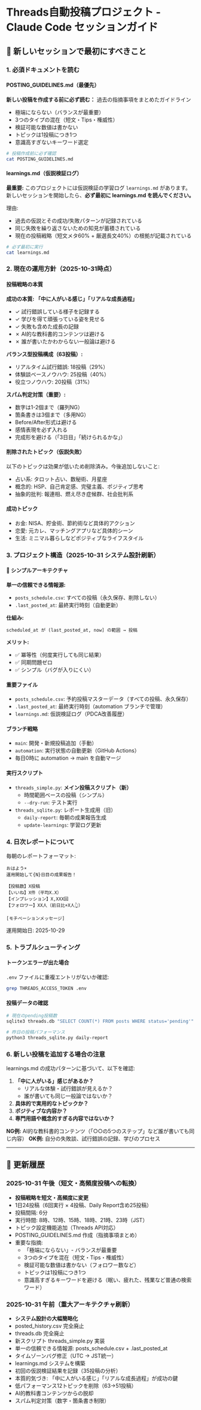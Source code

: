 # Threads自動投稿プロジェクト - Claude Code セッションガイド

## 🚨 新しいセッションで最初にすべきこと

### 1. 必須ドキュメントを読む

#### POSTING_GUIDELINES.md（最優先）
**新しい投稿を作成する前に必ず読む：** 過去の指摘事項をまとめたガイドライン

- 極端にならない（バランスが最重要）
- 3つのタイプの混在（短文・Tips・権威性）
- 検証可能な数値は書かない
- トピックは1投稿につき1つ
- 意識高すぎないキーワード選定

```bash
# 投稿作成前に必ず確認
cat POSTING_GUIDELINES.md
```

#### learnings.md（仮説検証ログ）
**最重要:** このプロジェクトには仮説検証の学習ログ `learnings.md` があります。
新しいセッションを開始したら、**必ず最初に learnings.md を読んでください。**

理由:
- 過去の仮説とその成功/失敗パターンが記録されている
- 同じ失敗を繰り返さないための知見が蓄積されている
- 現在の投稿戦略（短文メタ60% + 厳選長文40%）の根拠が記載されている

```bash
# 必ず最初に実行
cat learnings.md
```

### 2. 現在の運用方針（2025-10-31時点）

#### 投稿戦略の本質
**成功の本質: 「中に人がいる感じ」「リアルな成長過程」**
- ✓ 試行錯誤している様子を記録する
- ✓ 学びを得て頑張っている姿を見せる
- ✓ 失敗も含めた成長の記録
- ✗ AI的な教科書的コンテンツは避ける
- ✗ 誰が書いたかわからない一般論は避ける

**バランス型投稿構成（63投稿）:**
- リアルタイム試行錯誤: 18投稿（29%）
- 体験談ベースノウハウ: 25投稿（40%）
- 役立つノウハウ: 20投稿（31%）

**スパム判定対策（重要）:**
- 数字は1-2個まで（羅列NG）
- 箇条書きは3個まで（多用NG）
- Before/After形式は避ける
- 感情表現を必ず入れる
- 完成形を避ける（「3日目」「続けられるかな」）

#### 削除されたトピック（仮説失敗）
以下のトピックは効果が低いため削除済み。今後追加しないこと:
- 占い系: タロット占い、数秘術、月星座
- 概念的: HSP、自己肯定感、完璧主義、ポジティブ思考
- 抽象的批判: 報連相、燃え尽き症候群、社会批判系

#### 成功トピック
- お金: NISA、貯金術、節約術など具体的アクション
- 恋愛: 元カレ、マッチングアプリなど具体的シーン
- 生活: ミニマル暮らしなどポジティブなライフスタイル

### 3. プロジェクト構造（2025-10-31 システム設計刷新）

#### 🎯 シンプルアーキテクチャ

**単一の信頼できる情報源:**
- `posts_schedule.csv`: すべての投稿（永久保存、削除しない）
- `.last_posted_at`: 最終実行時刻（自動更新）

**仕組み:**
```
scheduled_at が (last_posted_at, now] の範囲 → 投稿
```

**メリット:**
- ✅ 冪等性（何度実行しても同じ結果）
- ✅ 同期問題ゼロ
- ✅ シンプル（バグが入りにくい）

#### 重要ファイル
- `posts_schedule.csv`: 予約投稿マスターデータ（すべての投稿、永久保存）
- `.last_posted_at`: 最終実行時刻（automation ブランチで管理）
- `learnings.md`: 仮説検証ログ（PDCA改善履歴）

#### ブランチ戦略
- `main`: 開発・新規投稿追加（手動）
- `automation`: 実行状態の自動更新（GitHub Actions）
- 毎日0時に automation → main を自動マージ

#### 実行スクリプト
- `threads_simple.py`: **メイン投稿スクリプト（新）**
  - 時間範囲ベースの投稿（シンプル）
  - `--dry-run`: テスト実行
- `threads_sqlite.py`: レポート生成用（旧）
  - `daily-report`: 毎朝の成果報告生成
  - `update-learnings`: 学習ログ更新

### 4. 日次レポートについて

毎朝のレポートフォーマット:
```
おはよう☀️
運用開始して{N}日目の成果報告！

【投稿数】X投稿
【いいね】X件（平均X.X）
【インプレッション】X,XXX回
【フォロワー】XX人（前日比+X人👆）

[モチベーションメッセージ]
```

運用開始日: 2025-10-29

### 5. トラブルシューティング

#### トークンエラーが出た場合
`.env` ファイルに重複エントリがないか確認:
```bash
grep THREADS_ACCESS_TOKEN .env
```

#### 投稿データの確認
```bash
# 現在のpending投稿数
sqlite3 threads.db "SELECT COUNT(*) FROM posts WHERE status='pending'"

# 昨日の投稿パフォーマンス
python3 threads_sqlite.py daily-report
```

### 6. 新しい投稿を追加する場合の注意

learnings.md の成功パターンに基づいて、以下を確認:
1. **「中に人がいる」感じがあるか？**
   - リアルな体験・試行錯誤が見えるか？
   - 誰が書いても同じ一般論ではないか？
2. **具体的で実用的なトピックか？**
3. **ポジティブな内容か？**
4. **専門用語や概念的すぎる内容ではないか？**

**NG例:** AI的な教科書的コンテンツ（「○○の5つのステップ」など誰が書いても同じ内容）
**OK例:** 自分の失敗談、試行錯誤の記録、学びのプロセス

---

## 📝 更新履歴

### 2025-10-31 午後（短文・高頻度投稿への転換）
- **投稿戦略を短文・高頻度に変更**
- 1日24投稿（6回実行 × 4投稿、Daily Report含め25投稿）
- 投稿間隔: 6分
- 実行時間: 8時、12時、15時、18時、21時、23時（JST）
- トピック設定機能追加（Threads API対応）
- POSTING_GUIDELINES.md 作成（指摘事項まとめ）
- 重要な指摘:
  - 「極端にならない」- バランスが最重要
  - 3つのタイプを混在（短文・Tips・権威性）
  - 検証可能な数値は書かない（フォロワー数など）
  - トピックは1投稿につき1つ
  - 意識高すぎるキーワードを避ける（眠い、疲れた、残業など普通の検索ワード）

### 2025-10-31 午前（重大アーキテクチャ刷新）
- **システム設計の大幅簡略化**
- posted_history.csv 完全廃止
- threads.db 完全廃止
- 新スクリプト threads_simple.py 実装
- 単一の信頼できる情報源: posts_schedule.csv + .last_posted_at
- タイムゾーンバグ修正（UTC → JST統一）
- learnings.md システムを構築
- 初回の仮説検証結果を記録（35投稿の分析）
- 本質的気づき: 「中に人がいる感じ」「リアルな成長過程」が成功の鍵
- 低パフォーマンス12トピックを削除（63→51投稿）
- AI的教科書コンテンツからの脱却
- スパム判定対策（数字・箇条書き制限）
